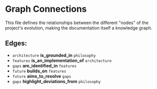 # Graph Connections

This file defines the relationships between the different "nodes" of the project's evolution, making the documentation itself a knowledge graph.

## Edges:

*   `architecture` **is_grounded_in** `philosophy`
*   `features` **is_an_implementation_of** `architecture`
*   `gaps` **are_identified_in** `features`
*   `future` **builds_on** `features`
*   `future` **aims_to_resolve** `gaps`
*   `gaps` **highlight_deviations_from** `philosophy`
